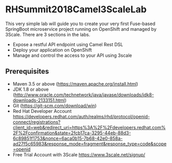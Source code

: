 # RHSummit2018Camel3ScaleLab

This very simple lab will guide you to create your very first Fuse-based SpringBoot microservice project running on OpenShift and managed by 3Scale. There are 3 sections in the labs.

- Expose a restful API endpoint using Camel Rest DSL
- Deploy your application on OpenShift
- Manage and control the access to your API using 3scale

## Prerequisites

- Maven 3.5 or above (https://maven.apache.org/install.html)
- JDK 1.8 or above (http://www.oracle.com/technetwork/java/javase/downloads/jdk8-downloads-2133151.html)
- Git (https://git-scm.com/download/win)
- Red Hat Developer Account
https://developers.redhat.com/auth/realms/rhd/protocol/openid-connect/registrations?client_id=web&redirect_uri=https%3A%2F%2Fdevelopers.redhat.com%2F%2Fconfirmation&state=2fcb17ca-3295-44eb-88d3-6c89851f1753&nonce=6aca0b15-7b68-42e0-858a-ad27f5c65983&response_mode=fragment&response_type=code&scope=openid
- Free Trial Account with 3Scale
  https://www.3scale.net/signup/


